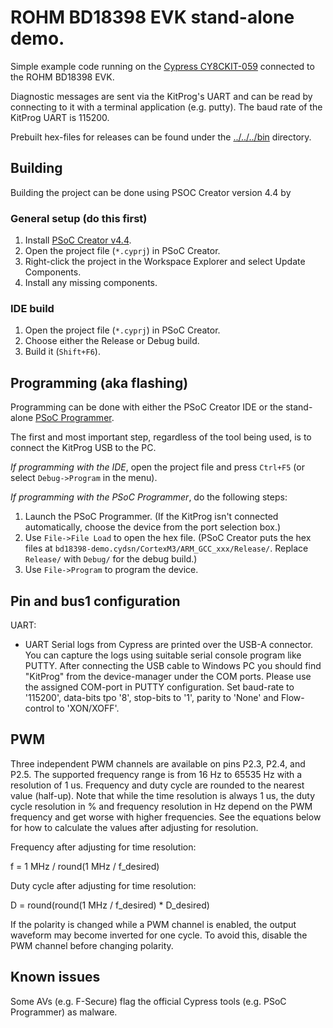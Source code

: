 # ROHM BD18398 EVK stand-alone demo.

Simple example code running on the
[Cypress CY8CKIT-059](http://www.cypress.com/CY8CKIT-059) connected to the
ROHM BD18398 EVK.

Diagnostic messages are sent via the KitProg's UART and can be read by
connecting to it with a terminal application (e.g. putty). The baud rate of the
KitProg UART is 115200.

Prebuilt hex-files for releases can be found under the
[../../../bin](../../../bin) directory.


## Building

Building the project can be done using PSOC Creator version 4.4 by

### General setup (do this first)

1. Install [PSoC Creator v4.4][PSoC Creator].
2. Open the project file (`*.cyprj`) in PSoC Creator.
3. Right-click the project in the Workspace Explorer and select Update
   Components.
4. Install any missing components.

[PSoC Creator]: https://www.cypress.com/products/psoc-creator-integrated-design-environment-ide


### IDE build

1. Open the project file (`*.cyprj`) in PSoC Creator.
2. Choose either the Release or Debug build.
3. Build it (`Shift+F6`).


## Programming (aka flashing)

Programming can be done with either the PSoC Creator IDE or the stand-alone
[PSoC Programmer][PSoC Programmer].

The first and most important step, regardless of the tool being used, is to
connect the KitProg USB to the PC.

*If programming with the IDE*, open the project file and press `Ctrl+F5`
(or select `Debug->Program` in the menu).

*If programming with the PSoC Programmer*, do the following steps:

1. Launch the PSoC Programmer. (If the KitProg isn't connected automatically,
   choose the device from the port selection box.)
2. Use `File->File Load` to open the hex file. (PSoC Creator puts the hex files
   at `bd18398-demo.cydsn/CortexM3/ARM_GCC_xxx/Release/`. Replace
   `Release/` with `Debug/` for the debug build.)
3. Use `File->Program` to program the device.

[PSoC Programmer]: http://www.cypress.com/products/psoc-programming-solutions


## Pin and bus1 configuration

UART:

- UART Serial logs from Cypress are printed over the USB-A connector. You can
  capture the logs using suitable serial console program like PUTTY. After
  connecting the USB cable to Windows PC you should find "KitProg" from the
  device-manager under the COM ports. Please use the assigned COM-port in
  PUTTY configuration. Set baud-rate to '115200', data-bits tpo '8',
  stop-bits to '1', parity to 'None' and Flow-control to 'XON/XOFF'.

## PWM

Three independent PWM channels are available on pins P2.3, P2.4, and P2.5.
The supported frequency range is from 16 Hz to 65535 Hz with a resolution
of 1 us. Frequency and duty cycle are rounded to the nearest value (half-up).
Note that while the time resolution is always 1 us, the duty cycle resolution
in % and frequency resolution in Hz depend on the PWM frequency and get worse
with higher frequencies. See the equations below for how to calculate the
values after adjusting for resolution.

Frequency after adjusting for time resolution:

   f = 1 MHz / round(1 MHz / f_desired)

Duty cycle after adjusting for time resolution:

   D = round(round(1 MHz / f_desired) * D_desired)

If the polarity is changed while a PWM channel is enabled, the output waveform
may become inverted for one cycle. To avoid this, disable the PWM channel
before changing polarity.


## Known issues

Some AVs (e.g. F-Secure) flag the official Cypress tools (e.g. PSoC Programmer)
as malware.
